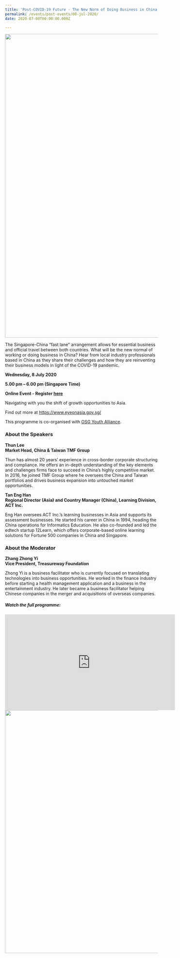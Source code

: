```yaml
---
title: 'Post-COVID-19 Future - The New Norm of Doing Business in China'
permalink: /events/past-events/08-jul-2020/
date: 2020-07-08T00:00:00.000Z

---
```



<img src="\images\past-events\08-Jul-2020\EOA Eventbrite V2.jpg" style="width:1000px;" />

The Singapore-China “fast lane” arrangement allows for essential business and official travel between both countries. What will be the new normal of working or doing business in China? Hear from local industry professionals based in China as they share their challenges and how they are reinventing their business models in light of the COVID-19 pandemic.

**Wednesday, 8 July 2020**

**5.00 pm – 6.00 pm (Singapore Time)**

**Online Event - Register <a href="https://www.eventbrite.com/e/post-covid-19-future-the-new-norm-of-doing-business-in-china-registration-110919093996">here</a>**

Navigating with you the shift of growth opportunities to Asia.

Find out more at <https://www.eyeonasia.gov.sg/>

This programme is co-organised with <a href="https://www.osg.sg/">OSG Youth Alliance</a>.

### **About the Speakers**

**Thun Lee**<br>
**Market Head, China & Taiwan TMF Group**

Thun has almost 20 years’ experience in cross-border corporate structuring and compliance. He offers an in-depth understanding of the key elements and challenges firms face to succeed in China’s highly competitive market. In 2016, he joined TMF Group where he oversees the China and Taiwan portfolios and drives business expansion into untouched market opportunities.

**Tan Eng Han** <br>
**Regional Director (Asia) and Country Manager (China), Learning Division, ACT Inc.**

Eng Han oversees ACT Inc.’s learning businesses in Asia and supports its assessment businesses. He started his career in China in 1994, heading the China operations for Informatics Education. He also co-founded and led the edtech startup 12Learn, which offers corporate-based online learning solutions for Fortune 500 companies in China and Singapore.

### **About the Moderator**

**Zhang Zhong Yi** <br>
**Vice President, Treasureway Foundation**

Zhong Yi is a business facilitator who is currently focused on translating technologies into business opportunities. He worked in the finance industry before starting a health management application and a business in the entertainment industry. He later became a business facilitator helping Chinese companies in the merger and acquisitions of overseas companies.

##### **Watch the full programme:**

<div class="bp-youtube">
<iframe width="560" height="315" src="https://www.youtube.com/embed/pdvQm8VZ4cs" frameborder="0" allow="accelerometer; autoplay; encrypted-media; gyroscope; picture-in-picture" allowfullscreen></iframe>
</div>

<!--### **Online Programme/Event Administrative Information**

***online event***

• This programme will take place on Zoom.

• A link to the virtual programme will be sent to your email.

• Please ensure that you enter a valid email address.

• You may access Zoom through the app or web browser.

<a href="https://www.eventbrite.com/e/post-covid-19-future-the-new-norm-of-doing-business-in-china-registration-110919093996"--><img src="\images\past-events\08-Jul-2020\EOA eDM V5.jpg" style="width:800px;" /></a>
